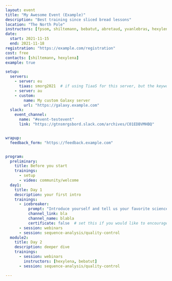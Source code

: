 ```yaml
---
layout: event
title: "My Awesome Event (Example)"
description: "Best training since sliced bread lessons"
location: "The North Pole"
instructors: [fpsom, shiltemann, bebatut, abretaud, yvanlebras, hexylena]
date:
  start: 2021-11-15
  end: 2021-11-18
registration: "https://example.com/registration"
cost: free
contacts: [shiltemann, hexylena]
example: true

setup:
  servers:
    - server: eu
      tiaas: smorg2021  # if using TiaaS for this server, but the keyword here
    - server: au
    - custom:
        name: My custom Galaxy server
        url: "https://galaxy.example.com"
  slack:
    event_channel:
      name: "#event-testevent"
      link: "https://gtnsmrgsbord.slack.com/archives/C01EDBVMHBQ"


wrapup:
  feedback_form: "https://feedback.example.com"


program:
  preliminary:
    title: Before you start
    trainings:
      - setup
      - video: community/welcome
  day1:
    title: Day 1
    description: your first intro
    trainings:
      - icebreaker:
          prompt: "Introduce yourself and tell us your favorite science fun fact!"
          channel_link: bla
          channel_name: blabla
          certificate: false  # set this if you would like to encourage participation in icebreakers in order to receive certificate
      - session: webinars
      - session: sequence-analysis/quality-control
  module2:
    title: Day 2
    description: deeper dive
    trainings:
      - session: webinars
        instructors: [hexylena, bebatut]
      - session: sequence-analysis/quality-control

---
```

